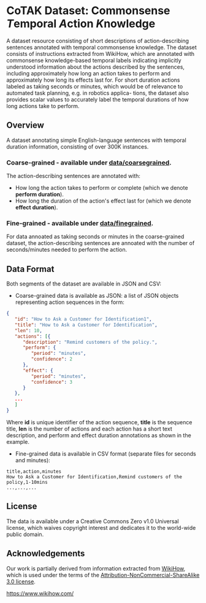 # CoTAK Dataset: **Co**mmonsense *T*emporal *A*ction *K*nowledge

A dataset resource consisting of short descriptions of action-describing sentences annotated with temporal commonsense knowledge. The dataset consists of instructions extracted from WikiHow, which are annotated with commonsense knowledge-based temporal labels indicating implicitly understood information about the actions described by the sentences, including approximately how long an action takes to perform and approximately how long its effects last for. For short duration actions labeled as taking seconds or minutes, which would be of relevance to automated task planning, e.g. in robotics applica-
tions, the dataset also provides scalar values to accurately label the temporal durations of how long actions take to perform. 

## Overview

A dataset annotating simple English-language sentences with temporal duration information, consisting of over 300K instances. 

### Coarse-grained - available under [data/coarsegrained](data/coarsegrained).

The action-describing sentences are annotated with:

- How long the action takes to perform or complete (which we denote **perform duration**). 
- How long the duration of the action's effect last for (which we denote **effect duration**).

### Fine-grained - available under [data/finegrained](data/finegrained).

For data annoated as taking seconds or minutes in the coarse-grained dataset, the action-describing sentences are annoated with the number of seconds/minutes needed to perform the action.

## Data Format

Both segments of the dataset are available in JSON and CSV:

- Coarse-grained data is available as JSON: a list of JSON objects representing action sequences in the form:

```json
{     
   "id": "How to Ask a Customer for Identification1",
   "title": "How to Ask a Customer for Identification",
   "len": 10,
   "actions": [{
      "description": "Remind customers of the policy.",
      "perform": {
         "period": "minutes",
         "confidence": 2
      },
      "effect": {
         "period": "minutes",
         "confidence": 3
      }
   },
   ...
   ]
}
```

Where **id** is unique identifier of the action sequence, **title** is the sequence title, **len** is the number of actions and each action has a short text description, and perform and effect duration annotations as shown in the example.

- Fine-grained data is available in CSV format (separate files for seconds and minutes):

```csv
title,action,minutes
How to Ask a Customer for Identification,Remind customers of the policy,1-10mins
...,...,...
```

## License

The data is available under a Creative Commons Zero v1.0 Universal license, which waives copyright interest and dedicates it to the world-wide public domain.

## Acknowledgements

Our work is partially derived from information extracted from [WikiHow](https://www.wikihow.com/), which is used under the terms of the [Attribution-NonCommercial-ShareAlike 3.0 license](https://creativecommons.org/licenses/by-nc-sa/3.0/).

https://www.wikihow.com/
